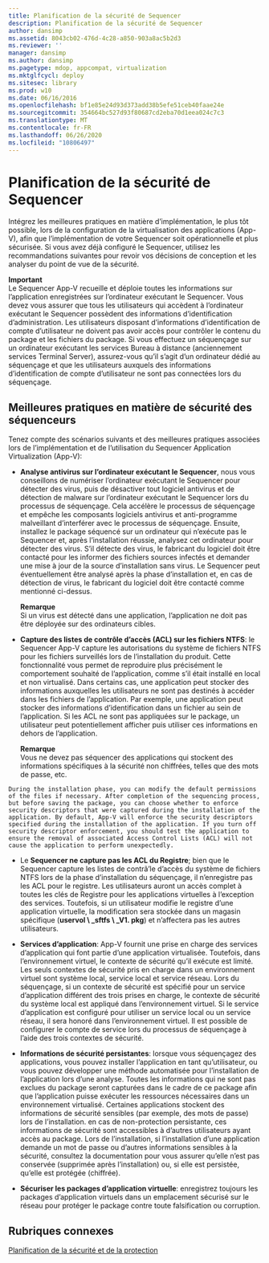 ```yaml
---
title: Planification de la sécurité de Sequencer
description: Planification de la sécurité de Sequencer
author: dansimp
ms.assetid: 8043cb02-476d-4c28-a850-903a8ac5b2d3
ms.reviewer: ''
manager: dansimp
ms.author: dansimp
ms.pagetype: mdop, appcompat, virtualization
ms.mktglfcycl: deploy
ms.sitesec: library
ms.prod: w10
ms.date: 06/16/2016
ms.openlocfilehash: bf1e85e24d93d373add38b5efe51ceb40faae24e
ms.sourcegitcommit: 354664bc527d93f80687cd2eba70d1eea024c7c3
ms.translationtype: MT
ms.contentlocale: fr-FR
ms.lasthandoff: 06/26/2020
ms.locfileid: "10806497"
---
```

# Planification de la sécurité de Sequencer


Intégrez les meilleures pratiques en matière d’implémentation, le plus tôt possible, lors de la configuration de la virtualisation des applications (App-V), afin que l’implémentation de votre Sequencer soit opérationnelle et plus sécurisée. Si vous avez déjà configuré le Sequencer, utilisez les recommandations suivantes pour revoir vos décisions de conception et les analyser du point de vue de la sécurité.

**Important**  
Le Sequencer App-V recueille et déploie toutes les informations sur l’application enregistrées sur l’ordinateur exécutant le Sequencer. Vous devez vous assurer que tous les utilisateurs qui accèdent à l’ordinateur exécutant le Sequencer possèdent des informations d’identification d’administration. Les utilisateurs disposant d’informations d’identification de compte d’utilisateur ne doivent pas avoir accès pour contrôler le contenu du package et les fichiers du package. Si vous effectuez un séquençage sur un ordinateur exécutant les services Bureau à distance (anciennement services Terminal Server), assurez-vous qu’il s’agit d’un ordinateur dédié au séquençage et que les utilisateurs auxquels des informations d’identification de compte d’utilisateur ne sont pas connectées lors du séquençage.



## Meilleures pratiques en matière de sécurité des séquenceurs


Tenez compte des scénarios suivants et des meilleures pratiques associées lors de l’implémentation et de l’utilisation du Sequencer Application Virtualization (App-V):

-   **Analyse antivirus sur l’ordinateur exécutant le Sequencer**, nous vous conseillons de numériser l’ordinateur exécutant le Sequencer pour détecter des virus, puis de désactiver tout logiciel antivirus et de détection de malware sur l’ordinateur exécutant le Sequencer lors du processus de séquençage. Cela accélère le processus de séquençage et empêche les composants logiciels antivirus et anti-programme malveillant d’interférer avec le processus de séquençage. Ensuite, installez le package séquencé sur un ordinateur qui n’exécute pas le Sequencer et, après l’installation réussie, analysez cet ordinateur pour détecter des virus. S’il détecte des virus, le fabricant du logiciel doit être contacté pour les informer des fichiers sources infectés et demander une mise à jour de la source d’installation sans virus. Le Sequencer peut éventuellement être analysé après la phase d’installation et, en cas de détection de virus, le fabricant du logiciel doit être contacté comme mentionné ci-dessus.

    **Remarque**  
    Si un virus est détecté dans une application, l’application ne doit pas être déployée sur des ordinateurs cibles.



-   **Capture des listes de contrôle d’accès (ACL) sur les fichiers NTFS**: le Sequencer App-V capture les autorisations du système de fichiers NTFS pour les fichiers surveillés lors de l’installation du produit. Cette fonctionnalité vous permet de reproduire plus précisément le comportement souhaité de l’application, comme s’il était installé en local et non virtualisé. Dans certains cas, une application peut stocker des informations auxquelles les utilisateurs ne sont pas destinés à accéder dans les fichiers de l’application. Par exemple, une application peut stocker des informations d’identification dans un fichier au sein de l’application. Si les ACL ne sont pas appliquées sur le package, un utilisateur peut potentiellement afficher puis utiliser ces informations en dehors de l’application.

    **Remarque**  
    Vous ne devez pas séquencer des applications qui stockent des informations spécifiques à la sécurité non chiffrées, telles que des mots de passe, etc.



~~~
During the installation phase, you can modify the default permissions of the files if necessary. After completion of the sequencing process, but before saving the package, you can choose whether to enforce security descriptors that were captured during the installation of the application. By default, App-V will enforce the security descriptors specified during the installation of the application. If you turn off security descriptor enforcement, you should test the application to ensure the removal of associated Access Control Lists (ACL) will not cause the application to perform unexpectedly.
~~~

-   Le **Sequencer ne capture pas les ACL du Registre**; bien que le Sequencer capture les listes de contrã’le d’accès du système de fichiers NTFS lors de la phase d’installation du séquençage, il n’enregistre pas les ACL pour le registre. Les utilisateurs auront un accès complet à toutes les clés de Registre pour les applications virtuelles à l’exception des services. Toutefois, si un utilisateur modifie le registre d’une application virtuelle, la modification sera stockée dans un magasin spécifique (**uservol \ _sftfs \ _V1. pkg**) et n’affectera pas les autres utilisateurs.

-   **Services d’application**: App-V fournit une prise en charge des services d’application qui font partie d’une application virtualisée. Toutefois, dans l’environnement virtuel, le contexte de sécurité qu’il exécute est limité. Les seuls contextes de sécurité pris en charge dans un environnement virtuel sont système local, service local et service réseau. Lors du séquençage, si un contexte de sécurité est spécifié pour un service d’application différent des trois prises en charge, le contexte de sécurité du système local est appliqué dans l’environnement virtuel. Si le service d’application est configuré pour utiliser un service local ou un service réseau, il sera honoré dans l’environnement virtuel. Il est possible de configurer le compte de service lors du processus de séquençage à l’aide des trois contextes de sécurité.

-   **Informations de sécurité persistantes**: lorsque vous séquençagez des applications, vous pouvez installer l’application en tant qu’utilisateur, ou vous pouvez développer une méthode automatisée pour l’installation de l’application lors d’une analyse. Toutes les informations qui ne sont pas exclues du package seront capturées dans le cadre de ce package afin que l’application puisse exécuter les ressources nécessaires dans un environnement virtualisé. Certaines applications stockent des informations de sécurité sensibles (par exemple, des mots de passe) lors de l’installation. en cas de non-protection persistante, ces informations de sécurité sont accessibles à d’autres utilisateurs ayant accès au package. Lors de l’installation, si l’installation d’une application demande un mot de passe ou d’autres informations sensibles à la sécurité, consultez la documentation pour vous assurer qu’elle n’est pas conservée (supprimée après l’installation) ou, si elle est persistée, qu’elle est protégée (chiffrée).

-   **Sécuriser les packages d’application virtuelle**: enregistrez toujours les packages d’application virtuels dans un emplacement sécurisé sur le réseau pour protéger le package contre toute falsification ou corruption.

## Rubriques connexes


[Planification de la sécurité et de la protection](planning-for-security-and-protection.md)









